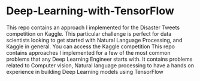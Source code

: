 # Deep-Learning-with-TensorFlow
This repo contains an approach I implemented for the Disaster Tweets competition on Kaggle. This particular challenge is perfect for data scientists looking to get started with Natural Language Processing, and Kaggle in general. You can access the Kaggle competition
This repo contains approaches I implemented for a few of the most common problems that any Deep Learning Engineer starts with. 
It contains problems related to Computer vision, Natural language processing to have a hands on experience in building Deep Learning models using TensorFlow
